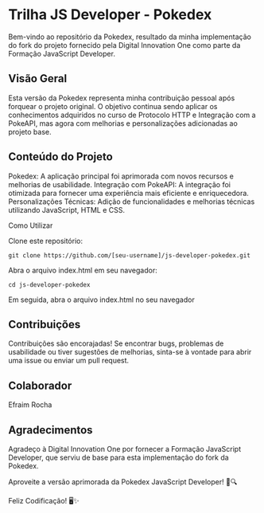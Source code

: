 # Trilha JS Developer - Pokedex

Bem-vindo ao repositório da Pokedex, resultado da minha implementação do fork do projeto fornecido pela Digital Innovation One como parte da Formação JavaScript Developer.

## Visão Geral
Esta versão da Pokedex representa minha contribuição pessoal após forquear o projeto original. O objetivo continua sendo aplicar os conhecimentos adquiridos no curso de Protocolo HTTP e Integração com a PokeAPI, mas agora com melhorias e personalizações adicionadas ao projeto base.

## Conteúdo do Projeto
Pokedex: A aplicação principal foi aprimorada com novos recursos e melhorias de usabilidade.
Integração com PokeAPI: A integração foi otimizada para fornecer uma experiência mais eficiente e enriquecedora.
Personalizações Técnicas: Adição de funcionalidades e melhorias técnicas utilizando JavaScript, HTML e CSS.

Como Utilizar

Clone este repositório:

`git clone https://github.com/[seu-username]/js-developer-pokedex.git`

Abra o arquivo index.html em seu navegador:

`cd js-developer-pokedex`

Em seguida, abra o arquivo index.html no seu navegador

## Contribuições
Contribuições são encorajadas! Se encontrar bugs, problemas de usabilidade ou tiver sugestões de melhorias, sinta-se à vontade para abrir uma issue ou enviar um pull request.

## Colaborador
Efraim Rocha

## Agradecimentos
Agradeço à Digital Innovation One por fornecer a Formação JavaScript Developer, que serviu de base para esta implementação do fork da Pokedex.

Aproveite a versão aprimorada da Pokedex JavaScript Developer! 🚀🔍

Feliz Codificação! 🖥️✨
